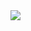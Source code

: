 <img src="https://www.alura.com.br/artigos/assets/como-criar-um-readme-para-seu-perfil-github/imagem6.gif"/>
